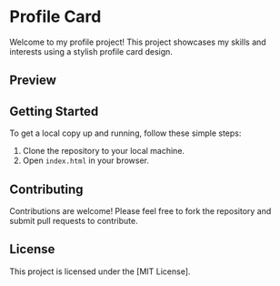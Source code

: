 # Profile Card

Welcome to my profile project! This project showcases my skills and interests using a stylish profile card design.

## Preview


## Getting Started

To get a local copy up and running, follow these simple steps:

1. Clone the repository to your local machine.
2. Open `index.html` in your browser.

## Contributing

Contributions are welcome! Please feel free to fork the repository and submit pull requests to contribute.

## License

This project is licensed under the [MIT License].
